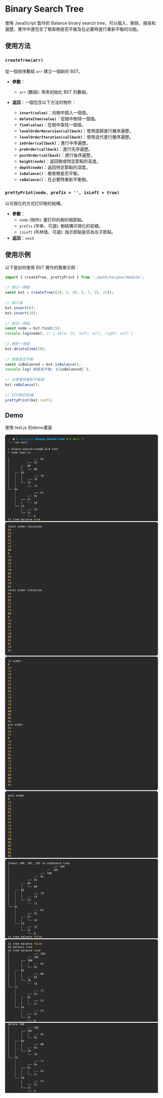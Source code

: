 # Binary Search Tree

使用 JavaScript 製作的 Balance binary search tree，可以插入、刪除、搜尋和遍歷。實作中還包含了檢查樹是否平衡及在必要時進行重新平衡的功能。

## 使用方法

### `createTree(arr)`

從一個排序數組 `arr` 建立一個新的 BST。

- **參數**： 
  - `arr` (數組): 用來初始化 BST 的數組。
- **返回**：一個包含以下方法的物件：

  - **`insert(value)`**：向樹中插入一個值。
  - **`deleteItem(value)`**：從樹中刪除一個值。
  - **`find(value)`**：在樹中查找一個值。
  - **`levelOrderRecursion(callback)`**：使用遞歸進行層序遍歷。
  - **`levelOrderIteration(callback)`**：使用迭代進行層序遍歷。
  - **`inOrder(callback)`**：進行中序遍歷。
  - **`preOrder(callback)`**：進行先序遍歷。
  - **`postOrder(callback)`**：進行後序遍歷。
  - **`height(node)`**：返回樹或特定節點的高度。
  - **`depth(node)`**：返回特定節點的深度。
  - **`isBalance()`**：檢查樹是否平衡。
  - **`reBalance()`**：在必要時重新平衡樹。

### `prettyPrint(node, prefix = '', isLeft = true)`

以可視化的方式打印樹的結構。

- **參數**： 
  - `node` (物件): 要打印的樹的根節點。
  - `prefix` (字串，可選): 樹結構可視化的前綴。
  - `isLeft` (布林值，可選): 指示節點是否為左子節點。
- **返回**：`void`

## 使用示例

以下是如何使用 BST 實作的簡單示例：

```javascript
import { createTree, prettyPrint } from './path/to/your/module';

// 建立一棵樹
const bst = createTree([10, 5, 20, 3, 7, 15, 25]);

// 插入值
bst.insert(8);
bst.insert(18);

// 查找一個值
const node = bst.find(15);
console.log(node); // { data: 15, left: null, right: null }

// 刪除一個值
bst.deleteItem(10);

// 檢查是否平衡
const isBalanced = bst.isBalance();
console.log(`樹是否平衡: ${isBalanced}`);

// 在需要時重新平衡樹
bst.reBalance();

// 打印樹的結構
prettyPrint(bst.root);
```

## Demo
使用 test.js 的demo畫面

![create tree](/demo/createTree.png)
![level order](/demo/levelOrder.png)
![in order and pre order](/demo/inOrder_preOrder.png)
![post order](/demo/postOrder.png)
![insert](/demo/insert.png)
![check_balance](/demo/check_balance.png)
![delete](/demo/delete.png)
